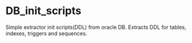 # DB_init_scripts
Simple extractor init scripts(DDL) from oracle DB. Extracts DDL for tables, indexes, triggers and sequences.
